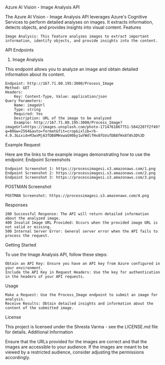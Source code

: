 Azure AI Vision - Image Analysis API

The Azure AI Vision - Image Analysis API leverages Azure's Cognitive Services to perform detailed analyses on images. It extracts information, detects objects, and provides insights into visual content.
Features

    Image Analysis: This feature analyzes images to extract important information, identify objects, and provide insights into the content.

API Endpoints
1. Image Analysis

This endpoint allows you to analyze an image and obtain detailed information about its content.

    Endpoint: http://167.71.80.195:3000/Process_Image
    Method: GET
    Headers:
        Key: Content-Type, Value: application/json
    Query Parameters:
        Name: imageUrl
        Type: string
        Required: Yes
        Description: URL of the image to be analyzed
        Example: http://167.71.80.195:3000/Process_Image?imageUrl=https://images.unsplash.com/photo-1714761867751-5842207f2f49?q=80&w=2564&auto=format&fit=crop&ixlib=rb-4.0.3&ixid=M3wxMjA3fDB8MHxwaG90by1wYWdlfHx8fGVufDB8fHx8fA%3D%3D

Example Request

Here are the links to the example images demonstrating how to use the endpoint:
Endpoint Screenshots

    Endpoint Screenshot 1: https://processimagesi.s3.amazonaws.com/1.png
    Endpoint Screenshot 2: https://processimagesi.s3.amazonaws.com/2.png
    Endpoint Screenshot 3: https://processimagesi.s3.amazonaws.com/3.png

POSTMAN Screenshot

    POSTMAN Screenshot: https://processimagesi.s3.amazonaws.com/4.png

Responses

    200 Successful Response: The API will return detailed information about the analyzed image.
    400 Invalid Image URL Provided: Occurs when the provided image URL is not valid or missing.
    500 Internal Server Error: General server error when the API fails to process the request.

Getting Started

To use the Image Analysis API, follow these steps:

    Obtain an API Key: Ensure you have an API key from Azure configured in your environment.
    Include the API Key in Request Headers: Use the key for authentication in the headers of your API requests.

Usage

    Make a Request: Use the Process_Image endpoint to submit an image for analysis.
    Receive Results: Obtain detailed insights and information about the content of the submitted image.

License

This project is licensed under the Shresta Varma - see the LICENSE.md file for details.
Additional Information

Ensure that the URLs provided for the images are correct and that the images are accessible to your audience. If the images are meant to be viewed by a restricted audience, consider adjusting the permissions accordingly.